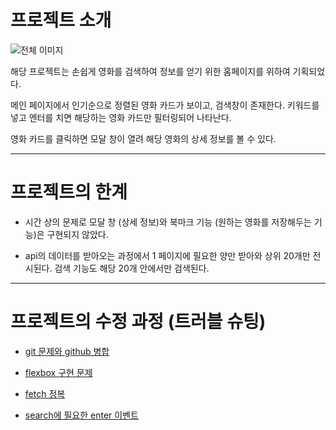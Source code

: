 # 프로젝트 소개 

![전체 이미지]()

해당 프로젝트는 손쉽게 영화를 검색하여 정보를 얻기 위한 홈페이지를 위하여 기획되었다. 

메인 페이지에서 인기순으로 정렬된 영화 카드가 보이고, 검색창이 존재한다. 키워드를 넣고 엔터를 치면 해당하는 영화 카드만 필터링되어 나타난다. 

영화 카드를 클릭하면 모달 창이 열려 해당 영화의 상세 정보를 볼 수 있다.


 ---
 

# 프로젝트의 한계 

+ 시간 상의 문제로 모달 창 (상세 정보)와 북마크 기능 (원하는 영화를 저장해두는 기능)은 구현되지 않았다.

+ api의 데이터를 받아오는 과정에서 1 페이지에 필요한 양만 받아와 상위 20개만 전시된다. 검색 기능도 해당 20개 안에서만 검색된다.


---


# 프로젝트의 수정 과정 (트러블 슈팅) 

+  [git 문제와 github 병합](https://velog.io/@pna9904/19-git-push-오류와-해결-과정)

+  [flexbox 구현 문제](https://velog.io/@pna9904/110-flexbox-구현과-fetch)

+  [fetch 정복](https://velog.io/@pna9904/114-fetch-오류-수정)

+  [search에 필요한 enter 이벤트](https://velog.io/@pna9904/115-enter에-반응하는-함수-수정)
